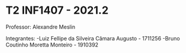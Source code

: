 # T2 INF1407 - 2021.2

Professor: Alexandre Meslin

Integrantes: -Luiz Fellipe da Silveira Câmara Augusto - 1711256 -Bruno Coutinho Moretta Monteiro - 1910392

